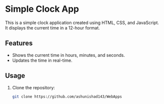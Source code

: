 # Simple Clock App

This is a simple clock application created using HTML, CSS, and JavaScript. It displays the current time in a 12-hour format.

## Features

- Shows the current time in hours, minutes, and seconds.
- Updates the time in real-time.

## Usage

1. Clone the repository:

   ```bash
   git clone https://github.com/ashunishad143/WebApps
